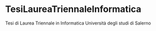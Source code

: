 # TesiLaureaTriennaleInformatica
Tesi di Laurea Triennale in Informatica Università degli studi di Salerno
